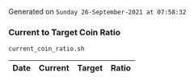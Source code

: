 Generated on `Sunday 26-September-2021 at 07:58:32`

### Current to Target Coin Ratio
`current_coin_ratio.sh`

Date|Current|Target|Ratio
---|---|---|---
